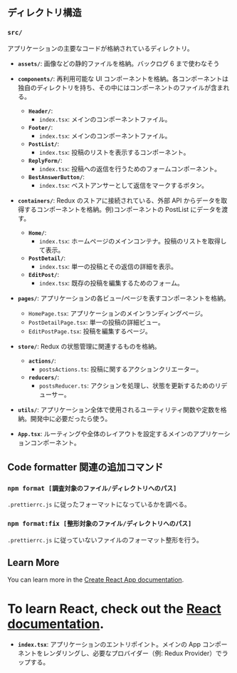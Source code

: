 ## ディレクトリ構造

### `src/`

アプリケーションの主要なコードが格納されているディレクトリ。

- **`assets/`**: 画像などの静的ファイルを格納。バックログ 6 まで使わなそう

- **`components/`**: 再利用可能な UI コンポーネントを格納。各コンポーネントは独自のディレクトリを持ち、その中にはコンポーネントのファイルが含まれる。

  - **`Header/`**:
    - `index.tsx`: メインのコンポーネントファイル。
  - **`Footer/`**:
    - `index.tsx`: メインのコンポーネントファイル。
  - **`PostList/`**:
    - `index.tsx`: 投稿のリストを表示するコンポーネント。
  - **`ReplyForm/`**:
    - `index.tsx`: 投稿への返信を行うためのフォームコンポーネント。
  - **`BestAnswerButton/`**:
    - `index.tsx`: ベストアンサーとして返信をマークするボタン。

- **`containers/`**: Redux のストアに接続されている、外部 API からデータを取得するコンポーネントを格納。例)コンポーネントの PostList にデータを渡す。

  - **`Home/`**:
    - `index.tsx`: ホームページのメインコンテナ。投稿のリストを取得して表示。
  - **`PostDetail/`**:
    - `index.tsx`: 単一の投稿とその返信の詳細を表示。
  - **`EditPost/`**:
    - `index.tsx`: 既存の投稿を編集するためのフォーム。

- **`pages/`**: アプリケーションの各ビュー/ページを表すコンポーネントを格納。

  - `HomePage.tsx`: アプリケーションのメインランディングページ。
  - `PostDetailPage.tsx`: 単一の投稿の詳細ビュー。
  - `EditPostPage.tsx`: 投稿を編集するページ。

- **`store/`**: Redux の状態管理に関連するものを格納。

  - **`actions/`**:
    - `postsActions.ts`: 投稿に関するアクションクリエーター。
  - **`reducers/`**:
    - `postsReducer.ts`: アクションを処理し、状態を更新するためのリデューサー。

- **`utils/`**: アプリケーション全体で使用されるユーティリティ関数や定数を格納。開発中に必要だったら使う。

- **`App.tsx`**: ルーティングや全体のレイアウトを設定するメインのアプリケーションコンポーネント。


## Code formatter 関連の追加コマンド

### `npm format [調査対象のファイル/ディレクトリへのパス]`

`.prettierrc.js` に従ったフォーマットになっているかを調べる。

### `npm format:fix [整形対象のファイル/ディレクトリへのパス]`

`.prettierrc.js` に従っていないファイルのフォーマット整形を行う。

## Learn More

You can learn more in the [Create React App documentation](https://facebook.github.io/create-react-app/docs/getting-started).

To learn React, check out the [React documentation](https://reactjs.org/).
=======
- **`index.tsx`**: アプリケーションのエントリポイント。メインの App コンポーネントをレンダリングし、必要なプロバイダー（例: Redux Provider）でラップする。

